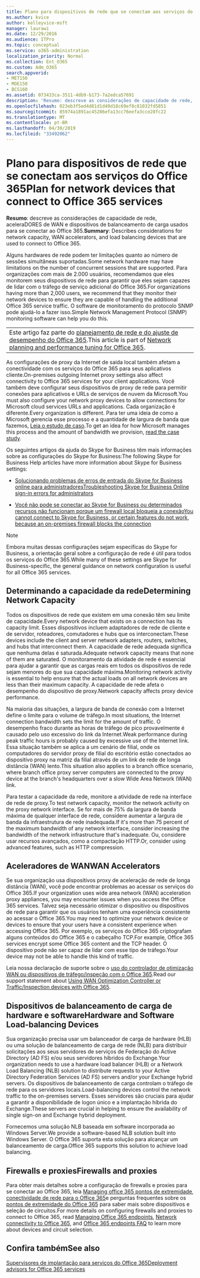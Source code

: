 ```yaml
---
title: Plano para dispositivos de rede que se conectam aos serviços do Office 365
ms.author: kvice
author: kelleyvice-msft
manager: laurawi
ms.date: 12/29/2016
ms.audience: ITPro
ms.topic: conceptual
ms.service: o365-administration
localization_priority: Normal
ms.collection: Ent_O365
ms.custom: Adm_O365
search.appverid:
- MET150
- MOE150
- BCS160
ms.assetid: 073433ca-3511-4db9-b173-7a2edca57691
description: 'Resumo: descreve as considerações de capacidade de rede, aceleradores de WAN e dispositivos de balanceamento de carga usados para se conectar ao Office 365.'
ms.openlocfilehash: 023eb3f5ed4d81d1d49d18c69ef8c81032fd5851
ms.sourcegitcommit: 85974a1891ac45286efa13cc76eefa3cce28fc22
ms.translationtype: MT
ms.contentlocale: pt-BR
ms.lasthandoff: 04/30/2019
ms.locfileid: "33492062"
---
```

# <a name="plan-for-network-devices-that-connect-to-office-365-services"></a><span data-ttu-id="f0b51-103">Plano para dispositivos de rede que se conectam aos serviços do Office 365</span><span class="sxs-lookup"><span data-stu-id="f0b51-103">Plan for network devices that connect to Office 365 services</span></span>

 <span data-ttu-id="f0b51-104">**Resumo**: descreve as considerações de capacidade de rede, aceleraDORES de WAN e dispositivos de balanceamento de carga usados para se conectar ao Office 365.</span><span class="sxs-lookup"><span data-stu-id="f0b51-104">**Summary**: Describes considerations for network capacity, WAN accelerators, and load balancing devices that are used to connect to Office 365.</span></span>
  
<span data-ttu-id="f0b51-105">Alguns hardwares de rede podem ter limitações quanto ao número de sessões simultâneas suportadas.</span><span class="sxs-lookup"><span data-stu-id="f0b51-105">Some network hardware may have limitations on the number of concurrent sessions that are supported.</span></span> <span data-ttu-id="f0b51-106">Para organizações com mais de 2.000 usuários, recomendamos que eles monitorem seus dispositivos de rede para garantir que eles sejam capazes de lidar com o tráfego de serviço adicional do Office 365.</span><span class="sxs-lookup"><span data-stu-id="f0b51-106">For organizations having more than 2,000 users, we recommend that they monitor their network devices to ensure they are capable of handling the additional Office 365 service traffic.</span></span> <span data-ttu-id="f0b51-107">O software de monitoramento do protocolo SNMP pode ajudá-lo a fazer isso.</span><span class="sxs-lookup"><span data-stu-id="f0b51-107">Simple Network Management Protocol (SNMP) monitoring software can help you do this.</span></span>

||
|:-----|
| <span data-ttu-id="f0b51-108">Este artigo faz parte do [planejamento de rede e do ajuste de desempenho do Office 365](https://aka.ms/tune).</span><span class="sxs-lookup"><span data-stu-id="f0b51-108">This article is part of [Network planning and performance tuning for Office 365](https://aka.ms/tune).</span></span>|

<span data-ttu-id="f0b51-109">As configurações de proxy da Internet de saída local também afetam a conectividade com os serviços do Office 365 para seus aplicativos cliente.</span><span class="sxs-lookup"><span data-stu-id="f0b51-109">On-premises outgoing Internet proxy settings also affect connectivity to Office 365 services for your client applications.</span></span> <span data-ttu-id="f0b51-110">Você também deve configurar seus dispositivos de proxy de rede para permitir conexões para aplicativos e URLs de serviços de nuvem da Microsoft.</span><span class="sxs-lookup"><span data-stu-id="f0b51-110">You must also configure your network proxy devices to allow connections for Microsoft cloud services URLs and applications.</span></span> <span data-ttu-id="f0b51-111">Cada organização é diferente.</span><span class="sxs-lookup"><span data-stu-id="f0b51-111">Every organization is different.</span></span> <span data-ttu-id="f0b51-112">Para ter uma ideia de como a Microsoft gerencia esse processo e a quantidade de largura de banda que fazemos, [Leia o estudo de caso](https://www.microsoft.com/itshowcase/Article/Content/631/Optimizing-network-performance-for-Microsoft-Office-365).</span><span class="sxs-lookup"><span data-stu-id="f0b51-112">To get an idea for how Microsoft manages this process and the amount of bandwidth we provision, [read the case study](https://www.microsoft.com/itshowcase/Article/Content/631/Optimizing-network-performance-for-Microsoft-Office-365).</span></span>
  
<span data-ttu-id="f0b51-113">Os seguintes artigos da ajuda do Skype for Business têm mais informações sobre as configurações do Skype for Business:</span><span class="sxs-lookup"><span data-stu-id="f0b51-113">The following Skype for Business Help articles have more information about Skype for Business settings:</span></span>
  
- [<span data-ttu-id="f0b51-114">Solucionando problemas de erros de entrada do Skype for Business online para administradores</span><span class="sxs-lookup"><span data-stu-id="f0b51-114">Troubleshooting Skype for Business Online sign-in errors for administrators</span></span>](https://docs.microsoft.com/skypeforbusiness/set-up-skype-for-business-online/troubleshooting-sign-in-errors-for-admins)

- [<span data-ttu-id="f0b51-115">Você não pode se conectar ao Skype for Business ou determinados recursos não funcionam porque um firewall local bloqueia a conexão</span><span class="sxs-lookup"><span data-stu-id="f0b51-115">You cannot connect to Skype for Business, or certain features do not work, because an on-premises firewall blocks the connection</span></span>](https://go.microsoft.com/fwlink/p/?LinkID=243625)

> [!NOTE]
> <span data-ttu-id="f0b51-116">Embora muitas dessas configurações sejam específicas do Skype for Business, a orientação geral sobre a configuração de rede é útil para todos os serviços do Office 365.</span><span class="sxs-lookup"><span data-stu-id="f0b51-116">While many of these settings are Skype for Business-specific, the general guidance on network configuration is useful for all Office 365 services.</span></span>
  
## <a name="determining-network-capacity"></a><span data-ttu-id="f0b51-117">Determinando a capacidade da rede</span><span class="sxs-lookup"><span data-stu-id="f0b51-117">Determining Network Capacity</span></span>

<span data-ttu-id="f0b51-118">Todos os dispositivos de rede que existem em uma conexão têm seu limite de capacidade.</span><span class="sxs-lookup"><span data-stu-id="f0b51-118">Every network device that exists on a connection has its capacity limit.</span></span> <span data-ttu-id="f0b51-119">Esses dispositivos incluem adaptadores de rede de cliente e de servidor, roteadores, comutadores e hubs que os interconectam.</span><span class="sxs-lookup"><span data-stu-id="f0b51-119">These devices include the client and server network adapters, routers, switches, and hubs that interconnect them.</span></span> <span data-ttu-id="f0b51-120">A capacidade de rede adequada significa que nenhuma delas é saturada.</span><span class="sxs-lookup"><span data-stu-id="f0b51-120">Adequate network capacity means that none of them are saturated.</span></span> <span data-ttu-id="f0b51-121">O monitoramento da atividade de rede é essencial para ajudar a garantir que as cargas reais em todos os dispositivos de rede sejam menores do que sua capacidade máxima.</span><span class="sxs-lookup"><span data-stu-id="f0b51-121">Monitoring network activity is essential to help ensure that the actual loads on all network devices are less than their maximum capacity.</span></span> <span data-ttu-id="f0b51-122">A capacidade de rede afeta o desempenho do dispositivo de proxy.</span><span class="sxs-lookup"><span data-stu-id="f0b51-122">Network capacity affects proxy device performance.</span></span>
  
<span data-ttu-id="f0b51-123">Na maioria das situações, a largura de banda de conexão com a Internet define o limite para o volume de tráfego.</span><span class="sxs-lookup"><span data-stu-id="f0b51-123">In most situations, the Internet connection bandwidth sets the limit for the amount of traffic.</span></span> <span data-ttu-id="f0b51-124">O desempenho fraco durante as horas de tráfego de pico provavelmente é causado pelo uso excessivo do link da Internet.</span><span class="sxs-lookup"><span data-stu-id="f0b51-124">Weak performance during peak traffic hours is probably caused by excessive use of the Internet link.</span></span> <span data-ttu-id="f0b51-125">Essa situação também se aplica a um cenário de filial, onde os computadores do servidor proxy de filial do escritório estão conectados ao dispositivo proxy na matriz da filial através de um link de rede de longa distância (WAN) lento.</span><span class="sxs-lookup"><span data-stu-id="f0b51-125">This situation also applies to a branch office scenario, where branch office proxy server computers are connected to the proxy device at the branch's headquarters over a slow Wide Area Network (WAN) link.</span></span>
  
<span data-ttu-id="f0b51-126">Para testar a capacidade da rede, monitore a atividade de rede na interface de rede de proxy.</span><span class="sxs-lookup"><span data-stu-id="f0b51-126">To test network capacity, monitor the network activity on the proxy network interface.</span></span> <span data-ttu-id="f0b51-127">Se for mais de 75% da largura de banda máxima de qualquer interface de rede, considere aumentar a largura de banda da infraestrutura de rede inadequada.</span><span class="sxs-lookup"><span data-stu-id="f0b51-127">If it's more than 75 percent of the maximum bandwidth of any network interface, consider increasing the bandwidth of the network infrastructure that's inadequate.</span></span> <span data-ttu-id="f0b51-128">Ou, considere usar recursos avançados, como a compactação HTTP.</span><span class="sxs-lookup"><span data-stu-id="f0b51-128">Or, consider using advanced features, such as HTTP compression.</span></span>
  
## <a name="wan-accelerators"></a><span data-ttu-id="f0b51-129">Aceleradores de WAN</span><span class="sxs-lookup"><span data-stu-id="f0b51-129">WAN Accelerators</span></span>

<span data-ttu-id="f0b51-130">Se sua organização usa dispositivos proxy de aceleração de rede de longa distância (WAN), você pode encontrar problemas ao acessar os serviços do Office 365.</span><span class="sxs-lookup"><span data-stu-id="f0b51-130">If your organization uses wide area network (WAN) acceleration proxy appliances, you may encounter issues when you access the Office 365 services.</span></span> <span data-ttu-id="f0b51-131">Talvez seja necessário otimizar o dispositivo ou dispositivos de rede para garantir que os usuários tenham uma experiência consistente ao acessar o Office 365.</span><span class="sxs-lookup"><span data-stu-id="f0b51-131">You may need to optimize your network device or devices to ensure that your users have a consistent experience when accessing Office 365.</span></span> <span data-ttu-id="f0b51-132">Por exemplo, os serviços do Office 365 criptografam alguns conteúdos do Office 365 e o cabeçalho TCP.</span><span class="sxs-lookup"><span data-stu-id="f0b51-132">For example, Office 365 services encrypt some Office 365 content and the TCP header.</span></span> <span data-ttu-id="f0b51-133">O dispositivo pode não ser capaz de lidar com esse tipo de tráfego.</span><span class="sxs-lookup"><span data-stu-id="f0b51-133">Your device may not be able to handle this kind of traffic.</span></span>
  
<span data-ttu-id="f0b51-134">Leia nossa declaração de suporte sobre o [uso do controlador de otimização WAN ou dispositivos de tráfego/inspeção com o Office 365](https://support.microsoft.com/kb/2690045).</span><span class="sxs-lookup"><span data-stu-id="f0b51-134">Read our support statement about [Using WAN Optimization Controller or Traffic/Inspection devices with Office 365](https://support.microsoft.com/kb/2690045).</span></span>
  
## <a name="hardware-and-software-load-balancing-devices"></a><span data-ttu-id="f0b51-135">Dispositivos de balanceamento de carga de hardware e software</span><span class="sxs-lookup"><span data-stu-id="f0b51-135">Hardware and Software Load-balancing Devices</span></span>

<span data-ttu-id="f0b51-136">Sua organização precisa usar um balanceador de carga de hardware (HLB) ou uma solução de balanceamento de carga de rede (NLB) para distribuir solicitações aos seus servidores de serviços de Federação do Active Directory (AD FS) e/ou seus servidores híbridos do Exchange.</span><span class="sxs-lookup"><span data-stu-id="f0b51-136">Your organization needs to use a hardware load balancer (HLB) or a Network Load Balancing (NLB) solution to distribute requests to your Active Directory Federation Services (AD FS) servers and/or your Exchange hybrid servers.</span></span> <span data-ttu-id="f0b51-137">Os dispositivos de balanceamento de carga controlam o tráfego de rede para os servidores locais.</span><span class="sxs-lookup"><span data-stu-id="f0b51-137">Load-balancing devices control the network traffic to the on-premises servers.</span></span> <span data-ttu-id="f0b51-138">Esses servidores são cruciais para ajudar a garantir a disponibilidade de logon único e a implantação híbrida do Exchange.</span><span class="sxs-lookup"><span data-stu-id="f0b51-138">These servers are crucial in helping to ensure the availability of single sign-on and Exchange hybrid deployment.</span></span>
  
<span data-ttu-id="f0b51-139">Fornecemos uma solução NLB baseada em software incorporada ao Windows Server.</span><span class="sxs-lookup"><span data-stu-id="f0b51-139">We provide a software-based NLB solution built into Windows Server.</span></span> <span data-ttu-id="f0b51-140">O Office 365 suporta esta solução para alcançar um balanceamento de carga.</span><span class="sxs-lookup"><span data-stu-id="f0b51-140">Office 365 supports this solution to achieve load balancing.</span></span>
  
## <a name="firewalls-and-proxies"></a><span data-ttu-id="f0b51-141">Firewalls e proxies</span><span class="sxs-lookup"><span data-stu-id="f0b51-141">Firewalls and proxies</span></span>

<span data-ttu-id="f0b51-142">Para obter mais detalhes sobre a configuração de firewalls e proxies para se conectar ao Office 365, leia [Managing office 365 pontos de extremidade](https://support.office.com/article/99cab9d4-ef59-4207-9f2b-3728eb46bf9a), [conectividade de rede para o Office 365](network-connectivity.md)e perguntas frequentes sobre os [pontos de extremidade do Office 365](https://support.office.com/article/d4088321-1c89-4b96-9c99-54c75cae2e6d) para saber mais sobre dispositivos e seleção de circuitos.</span><span class="sxs-lookup"><span data-stu-id="f0b51-142">For more details on configuring firewalls and proxies to connect to Office 365, read [Managing Office 365 endpoints](https://support.office.com/article/99cab9d4-ef59-4207-9f2b-3728eb46bf9a), [Network connectivity to Office 365](network-connectivity.md), and [Office 365 endpoints FAQ](https://support.office.com/article/d4088321-1c89-4b96-9c99-54c75cae2e6d) to learn more about devices and circuit selection.</span></span>
  
## <a name="see-also"></a><span data-ttu-id="f0b51-143">Confira também</span><span class="sxs-lookup"><span data-stu-id="f0b51-143">See also</span></span>

[<span data-ttu-id="f0b51-144">Supervisores de implantação para serviços do Office 365</span><span class="sxs-lookup"><span data-stu-id="f0b51-144">Deployment advisors for Office 365 services</span></span>](deployment-advisors-for-office-365.md)
